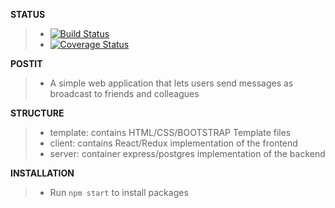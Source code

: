 **STATUS**
> - [![Build Status](https://travis-ci.org/THEozmic/postit.svg?branch=master)](https://travis-ci.org/THEozmic/postit)
> - [![Coverage Status](https://coveralls.io/repos/github/THEozmic/postit/badge.svg)](https://coveralls.io/github/THEozmic/postit)

**POSTIT**
> - A simple web application that lets users send messages as broadcast to friends and colleagues

**STRUCTURE**
> - template: contains HTML/CSS/BOOTSTRAP Template files
> - client: contains React/Redux implementation of the frontend
> - server: container express/postgres implementation of the backend

**INSTALLATION**
> - Run `npm start` to install packages